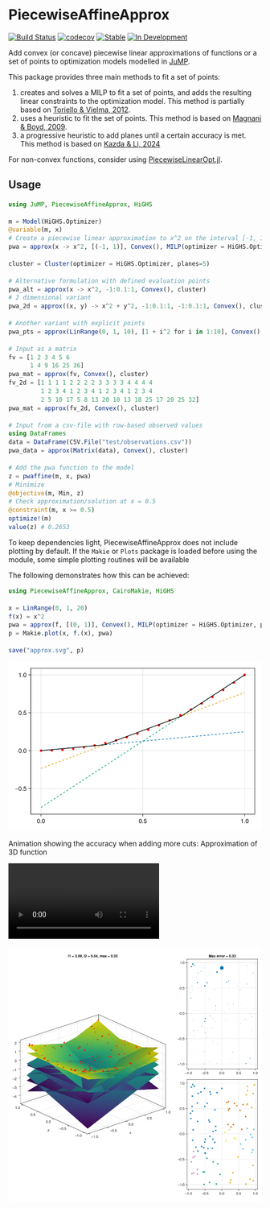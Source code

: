 # PiecewiseAffineApprox

[![Build Status](https://github.com/sintefore/PiecewiseAffineApprox.jl/workflows/CI/badge.svg?branch=main)](https://github.com/sintefore/PiecewiseAffineApprox.jl/actions?query=workflow%3ACI)
[![codecov](https://codecov.io/gh/sintefore/PiecewiseAffineApprox.jl/branch/main/graph/badge.svg?token=2LXGVU04YS)](https://codecov.io/gh/sintefore/PiecewiseAffineApprox.jl)
[![Stable](https://img.shields.io/badge/docs-stable-blue.svg)](https://sintefore.github.io/PiecewiseAffineApprox.jl/stable/)
[![In Development](https://img.shields.io/badge/docs-dev-blue.svg)](https://sintefore.github.io/PiecewiseAffineApprox.jl/dev/)



Add convex (or concave) piecewise linear approximations of functions or a set of points to optimization models modelled in [JuMP](https://jump.dev/). 

This package provides three main methods to fit a set of points: 

1. creates and solves a MILP to fit a set of points, and adds the resulting linear constraints to the optimization model. This method is partially based on [Toriello & Vielma, 2012](https://doi.org/10.1016/j.ejor.2011.12.030). 
2. uses a heuristic to fit the set of points. This method is based on [Magnani & Boyd, 2009](https://doi.org/10.1007/s11081-008-9045-3).
3. a progressive heuristic to add planes until a certain accuracy is met. This method is based on [Kazda & Li, 2024](https://doi.org/10.1016/j.ejor.2023.07.026)

For non-convex functions, consider using [PiecewiseLinearOpt.jl](https://github.com/joehuchette/PiecewiseLinearOpt.jl).

## Usage

```julia
using JuMP, PiecewiseAffineApprox, HiGHS

m = Model(HiGHS.Optimizer)
@variable(m, x)
# Create a piecewise linear approximation to x^2 on the interval [-1, 1]
pwa = approx(x -> x^2, [(-1, 1)], Convex(), MILP(optimizer = HiGHS.Optimizer, planes=5))

cluster = Cluster(optimizer = HiGHS.Optimizer, planes=5)

# Alternative formulation with defined evaluation points 
pwa_alt = approx(x -> x^2, -1:0.1:1, Convex(), cluster)
# 2 dimensional variant
pwa_2d = approx((x, y) -> x^2 + y^2, -1:0.1:1, -1:0.1:1, Convex(), cluster)

# Another variant with explicit points
pwa_pts = approx(LinRange(0, 1, 10), [1 + i^2 for i in 1:10], Convex(), cluster)

# Input as a matrix
fv = [1 2 3 4 5 6
      1 4 9 16 25 36]
pwa_mat = approx(fv, Convex(), cluster)
fv_2d = [1 1 1 1 2 2 2 2 3 3 3 3 4 4 4 4 
         1 2 3 4 1 2 3 4 1 2 3 4 1 2 3 4
         2 5 10 17 5 8 13 20 10 13 18 25 17 20 25 32]
pwa_mat = approx(fv_2d, Convex(), cluster)

# Input from a csv-file with row-based observed values
using DataFrames
data = DataFrame(CSV.File("test/observations.csv"))
pwa_data = approx(Matrix(data), Convex(), cluster)

# Add the pwa function to the model
z = pwaffine(m, x, pwa)
# Minimize
@objective(m, Min, z)
# Check approximation/solution at x = 0.5
@constraint(m, x >= 0.5)
optimize!(m)
value(z) # 0.2653
```

To keep dependencies light, PiecewiseAffineApprox does not include plotting by default. If the `Makie` or `Plots` package is loaded
before using the module, some simple plotting routines will be available

The following demonstrates how this can be achieved:

```julia
using PiecewiseAffineApprox, CairoMakie, HiGHS

x = LinRange(0, 1, 20)
f(x) = x^2
pwa = approx(f, [(0, 1)], Convex(), MILP(optimizer = HiGHS.Optimizer, planes = 3))
p = Makie.plot(x, f.(x), pwa)

save("approx.svg", p)
```
![](docs/approx.svg)

Animation showing the accuracy when adding more cuts:
Approximation of 3D function

 <video loop src="docs/rotation.mp4">  video </video> 

![](docs/approx_3D.png)
